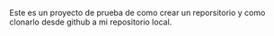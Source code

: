 Este es un proyecto de prueba de como crear un reporsitorio y como clonarlo desde github a mi repositorio local.
